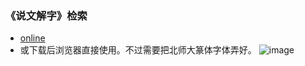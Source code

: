 ### 《说文解字》检索
- [online](https://superzhangmch.github.io/tiny_tools/shuowenjiezi_search.html)
- 或下载后浏览器直接使用。不过需要把北师大篆体字体弄好。
![image](https://github.com/user-attachments/assets/92c5f195-e6a1-4e7a-bab1-ae5abce5af14)

  
